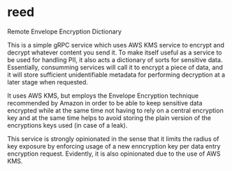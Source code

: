 # reed
Remote Envelope Encryption Dictionary

This is a simple gRPC service which uses AWS KMS service to encrypt and decrypt whatever content you send it. To make itself useful
as a service to be used for handling PII, it also acts a dictionary of sorts for sensitive data. Essentially, consumming services
will call it to encrypt a piece of data, and it will store sufficient unidentifiable metadata for performing decryption at a later
stage when requested.

It uses AWS KMS, but employs the Envelope Encryption technique recommended by Amazon in order to be able to keep sensitive data encrypted
while at the same time not having to rely on a central encryption key and at the same time helps to avoid storing the plain version of the
encryptions keys used (in case of a leak).

This service is strongly opinionated in the sense that it limits the radius of key exposure by enforcing usage of a new enncryption key per
data entry encryption request. Evidently, it is also opinionated due to the use of AWS KMS.
